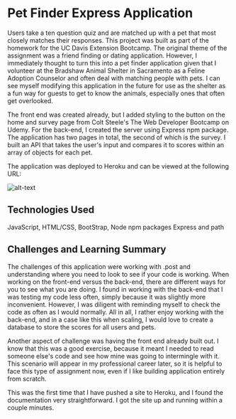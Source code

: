 # Pet Finder Express Application

Users take a ten question quiz and are matched up with a pet that most closely matches their responses. This project was built as part of the homework for the UC Davis Extension Bootcamp. The original theme of the assignment was a friend finding or dating application. However, I immediately thought to turn this into a pet finder application given that I volunteer at the Bradshaw Animal Shelter in Sacramento as a Feline Adoption Counselor and often deal with matching people with pets. I can see myself modifying this application in the future for use as the shelter as a fun way for guests to get to know the animals, especially ones that often get overlooked. 

The front end was created already, but I added styling to the button on the home and survey page from Colt Steele's The Web Developer Bootcamp on Udemy. For the back-end, I created the server using Express npm package. The application has two pages in total, the second of which is the survey. I built an API that takes the user's input and compares it to scores within an array of objects for each pet. 

The application was deployed to Heroku and can be viewed at the following URL:

![alt-text](https://obscure-brushlands-56604.herokuapp.com/)

## Technologies Used

JavaScript, HTML/CSS, BootStrap, Node npm packages Express and path

## Challenges and Learning Summary

The challenges of this application were working with .post and understanding where you need to look to see if your code is working. When working on the front-end versus the back-end, there are different ways for you to see what you are doing. I found in working with the back-end that I was testing my code less often, simply because it was slightly more inconvenient. However, I was diligent with reminding myself to check the code as often as I would normally. All in all, I rather enjoy working with the back-end, and in a case like this when scaling, I would love to create a database to store the scores for all users and pets. 

Another aspect of challenge was having the front end already built out. I know that this was a good exercise, because it meant I needed to read someone else's code and see how mine was going to intermingle with it. This scenario will appear in my professional career later, so it is helpful to face this type of assignment now, even if I like building application entirely from scratch. 

This was the first time that I have pushed a site to Heroku, and I found the documentation very straightforward. I got the site up and running within a couple minutes. 
